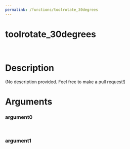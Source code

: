 ```yaml
---
permalink: /functions/toolrotate_30degrees
---
```

# toolrotate_30degrees  
&nbsp;  
# Description  
(No description provided. Feel free to make a pull request!) 
&nbsp;  
# Arguments
### argument0

&nbsp;    
### argument1

&nbsp;    


